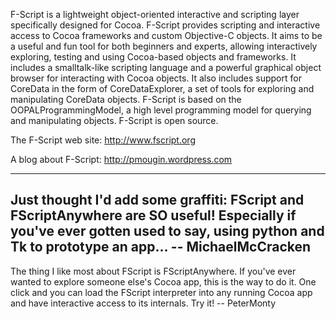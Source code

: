 



F-Script is a lightweight object-oriented interactive and scripting layer specifically designed for Cocoa. F-Script provides scripting and interactive access to Cocoa frameworks and custom Objective-C objects. It aims to be a useful and fun tool for both beginners and experts, allowing interactively exploring, testing and using Cocoa-based objects and frameworks. It includes a smalltalk-like scripting language and a powerful graphical object browser for interacting with Cocoa objects. It also includes support for CoreData in the form of CoreDataExplorer, a set of tools for exploring and manipulating CoreData objects. F-Script is based on the OOPALProgrammingModel, a high level programming model for querying and manipulating objects.
F-Script is open source.

The F-Script web site: http://www.fscript.org

A blog about F-Script: http://pmougin.wordpress.com
 
----
Just thought I'd add some graffiti: FScript and FScriptAnywhere are SO useful! Especially if you've ever gotten used to say, using python and Tk to prototype an app... -- MichaelMcCracken 
----
The thing I like most about FScript is FScriptAnywhere. If you've ever wanted to explore someone else's Cocoa app, this is the way to do it. One click and you can load the FScript interpreter into any running Cocoa app and have interactive access to its internals. Try it! -- PeterMonty
